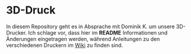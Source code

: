 # 3D-Druck
In diesem Repository geht es in Absprache mit Dominik K. um unsere 3D-Drucker. Ich schlage vor, dass hier im <b>README</b> Informationen und Änderungen eingetragen werden, während Anleitungen zu den verschiedenen Druckern im [Wiki](/makerspace-wi/3D-Druck/wiki) zu finden sind.

